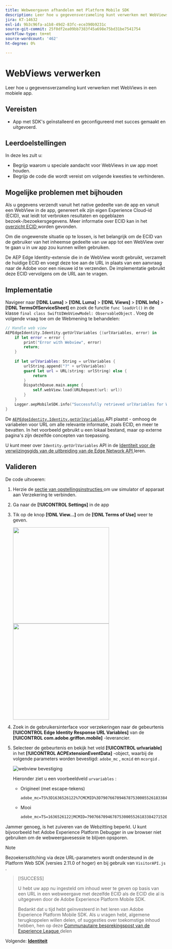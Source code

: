 ```yaml
---
title: Webweergaven afhandelen met Platform Mobile SDK
description: Leer hoe u gegevensverzameling kunt verwerken met WebViews in een mobiele app.
jira: KT-14632
exl-id: 9b3c96fa-a1b8-49d2-83fc-ece390b9231c
source-git-commit: 25f0df2ea09bb7383f45a698e75bd31be7541754
workflow-type: tm+mt
source-wordcount: '462'
ht-degree: 0%

---
```


# WebViews verwerken

Leer hoe u gegevensverzameling kunt verwerken met WebViews in een mobiele app.

## Vereisten

* App met SDK&#39;s geïnstalleerd en geconfigureerd met succes gemaakt en uitgevoerd.

## Leerdoelstellingen

In deze les zult u:

* Begrijp waarom u speciale aandacht voor WebViews in uw app moet houden.
* Begrijp de code die wordt vereist om volgende kwesties te verhinderen.

## Mogelijke problemen met bijhouden

Als u gegevens verzendt vanuit het native gedeelte van de app en vanuit een WebView in de app, genereert elk zijn eigen Experience Cloud-id (ECID), wat leidt tot verbroken resultaten en opgeblazen bezoek-/bezoekersgegevens. Meer informatie over ECID kan in het [ overzicht ECID ](https://experienceleague.adobe.com/docs/experience-platform/identity/ecid.html?lang=nl-NL) worden gevonden.

Om die ongewenste situatie op te lossen, is het belangrijk om de ECID van de gebruiker van het inheemse gedeelte van uw app tot een WebView over te gaan u in uw app zou kunnen willen gebruiken.

De AEP Edge Identity-extensie die in de WebView wordt gebruikt, verzamelt de huidige ECID en voegt deze toe aan de URL in plaats van een aanvraag naar de Adobe voor een nieuwe id te verzenden. De implementatie gebruikt deze ECID vervolgens om de URL aan te vragen.

## Implementatie

Navigeer naar **[!DNL Luma]** > **[!DNL Luma]** > **[!DNL Views]** > **[!DNL Info]** > **[!DNL TermsOfServiceSheet]** en zoek de functie `func loadUrl()` in de klasse `final class SwiftUIWebViewModel: ObservableObject` . Voeg de volgende vraag toe om de Webmening te behandelen:

```swift
// Handle web view
AEPEdgeIdentity.Identity.getUrlVariables {(urlVariables, error) in
    if let error = error {
        print("Error with Webview", error)
        return;
    }
    
    if let urlVariables: String = urlVariables {
        urlString.append("?" + urlVariables)
        guard let url = URL(string: urlString) else {
            return
        }
        DispatchQueue.main.async {
            self.webView.load(URLRequest(url: url))
        }
    }
    Logger.aepMobileSDK.info("Successfully retrieved urlVariables for WebView, final URL: \(urlString)")
}
```

De [`AEPEdgeIdentity.Identity.getUrlVariables` ](https://developer.adobe.com/client-sdks/documentation/identity-for-edge-network/api-reference/#geturlvariables) API plaatst - omhoog de variabelen voor URL om alle relevante informatie, zoals ECID, en meer te bevatten. In het voorbeeld gebruikt u een lokaal bestand, maar op externe pagina&#39;s zijn dezelfde concepten van toepassing.

U kunt meer over `Identity.getUrlVariables` API in de [ Identiteit voor de verwijzingsgids van de uitbreiding van de Edge Network API ](https://developer.adobe.com/client-sdks/documentation/identity-for-edge-network/api-reference/#geturlvariables) leren.

## Valideren

De code uitvoeren:

1. Herzie de [ sectie van opstellingsinstructies ](assurance.md#connecting-to-a-session) om uw simulator of apparaat aan Verzekering te verbinden.
1. Ga naar de **[!UICONTROL Settings]** in de app
1. Tik op de knop **[!DNL View...]** om de **[!DNL Terms of Use]** weer te geven.

   <img src="./assets/tou1.png" width="300" /> <img src="./assets/tou2.png" width="300" />

1. Zoek in de gebruikersinterface voor verzekeringen naar de gebeurtenis **[!UICONTROL Edge Identity Response URL Variables]** van de **[!UICONTROL com.adobe.griffon.mobile]** -leverancier.
1. Selecteer de gebeurtenis en bekijk het veld **[!UICONTROL urlvariable]** in het **[!UICONTROL ACPExtensionEventData]** -object, waarbij de volgende parameters worden bevestigd: `adobe_mc` , `mcmid` en `mcorgid` .

   ![ webview bevestiging ](assets/webview-validation.png)

   Hieronder ziet u een voorbeeldveld `urvariables` :

   * Origineel (met escape-tekens)

     ```html
     adobe_mc=TS%3D1636526122%7CMCMID%3D79076670946787530005526183384271520749%7CMCORGID%3D7ABB3E6A5A7491460A495D61%40AdobeOrg
     ```

   * Mooi

     ```html
     adobe_mc=TS=1636526122|MCMID=79076670946787530005526183384271520749|MCORGID=7ABB3E6A5A7491460A495D61@AdobeOrg
     ```

Jammer genoeg, is het zuiveren van de Webzitting beperkt. U kunt bijvoorbeeld het Adobe Experience Platform Debugger in uw browser niet gebruiken om de webweergavesessie te blijven opsporen.

>[!NOTE]
>
>Bezoekersstitching via deze URL-parameters wordt ondersteund in de Platform Web SDK (versies 2.11.0 of hoger) en bij gebruik van `VisitorAPI.js` .


>[!SUCCESS]
>
>U hebt uw app nu ingesteld om inhoud weer te geven op basis van een URL in een webweergave met dezelfde ECID als de ECID die al is uitgegeven door de Adobe Experience Platform Mobile SDK.
>
>Bedankt dat u tijd hebt geïnvesteerd in het leren van Adobe Experience Platform Mobile SDK. Als u vragen hebt, algemene terugkoppelen willen delen, of suggesties over toekomstige inhoud hebben, hen op deze [ Communautaire besprekingspost van de Experience League ](https://experienceleaguecommunities.adobe.com/t5/adobe-experience-platform-data/tutorial-discussion-implement-adobe-experience-cloud-in-mobile/td-p/443796) delen

Volgende: **[Identiteit](identity.md)**
